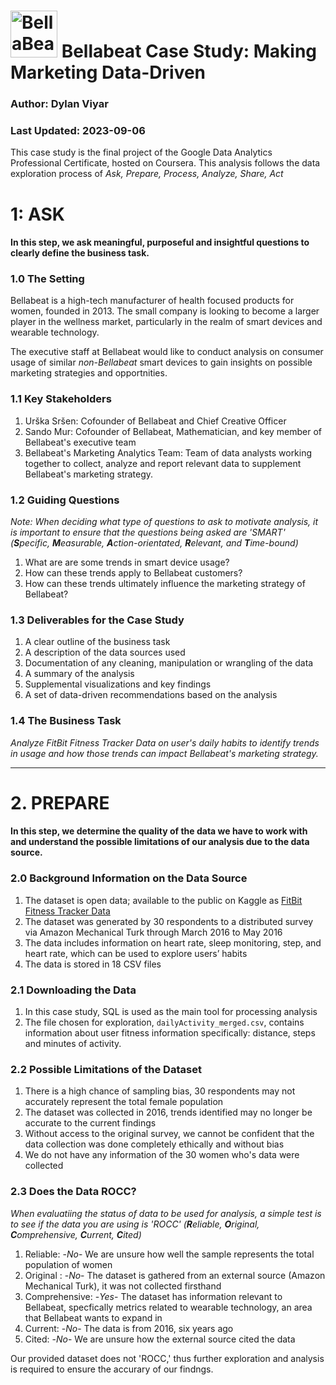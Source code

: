 
# <img src="https://github.com/dylanviyar/Google-Analytics-Case-Study/assets/81194849/31b77307-1441-48d6-b089-3f4298a00545" alt="BellaBeat Logo" width="75">  Bellabeat Case Study: Making Marketing Data-Driven  
### Author: Dylan Viyar
### Last Updated: 2023-09-06




This case study is the final project of the Google Data Analytics Professional Certificate, hosted on Coursera. This analysis follows the data exploration process of *Ask, Prepare, Process, Analyze, Share, Act*


# 1: ASK

#### In this step, we ask meaningful, purposeful and insightful questions to clearly define the business task.

### 1.0 The Setting

Bellabeat is a high-tech manufacturer of health focused products for women, founded in 2013. The small company is looking to become a larger player in the wellness market, particularly in the realm of smart devices and wearable technology.

The executive staff at Bellabeat would like to conduct analysis on consumer usage of similar *non-Bellabeat* smart devices to gain insights on possible marketing strategies and opportnities.

### 1.1 Key Stakeholders

1. Urška Sršen: Cofounder of Bellabeat and Chief Creative Officer
2. Sando Mur: Cofounder of Bellabeat, Mathematician, and key member of Bellabeat's executive team
3. Bellabeat's Marketing Analytics Team: Team of data analysts working together to collect, analyze and report relevant data to supplement Bellabeat's marketing strategy.

### 1.2 Guiding Questions
*Note: When deciding what type of questions to ask to motivate analysis, it is important to ensure that the questions being asked are 'SMART' (**S**pecific, **M**easurable, **A**ction-orientated, **R**elevant, and **T**ime-bound)*

1. What are are some trends in smart device usage?
2. How can these trends apply to Bellabeat customers?
3. How can these trends ultimately influence the marketing strategy of Bellabeat?

### 1.3 Deliverables for the Case Study

1. A clear outline of the business task
2. A description of the data sources used
3. Documentation of any cleaning, manipulation or wrangling of the data
4. A summary of the analysis
5. Supplemental visualizations and key findings
6. A set of data-driven recommendations based on the analysis

### 1.4 The Business Task 

*Analyze FitBit Fitness Tracker Data on user's daily habits to identify trends in usage and how those trends can impact Bellabeat's marketing strategy.*

---

# 2. PREPARE

#### In this step, we determine the quality of the data we have to work with and understand the possible limitations of our analysis due to the data source.

### 2.0 Background Information on the Data Source

1. The dataset is open data; available to the public on Kaggle as  [FitBit Fitness Tracker Data](https://www.kaggle.com/datasets/arashnic/fitbit)
2. The dataset was generated by 30 respondents to a distributed survey via Amazon Mechanical Turk through March 2016 to May 2016
3. The data includes information on heart rate, sleep monitoring, step, and heart rate, which can be used to explore users’ habits
4. The data is stored in 18 CSV files

### 2.1 Downloading the Data

1. In this case study, SQL is used as the main tool for processing analysis
2. The file chosen for exploration, `dailyActivity_merged.csv`, contains information about user fitness information specifically: distance, steps and minutes of activity.

### 2.2 Possible Limitations of the Dataset

1. There is a high chance of sampling bias, 30 respondents may not accurately represent the total female population
2. The dataset was collected in 2016, trends identified may no longer be accurate to the current findings
3. Without access to the original survey, we cannot be confident that the data collection was done completely ethically and without bias
4. We do not have any information of the 30 women who's data were collected

### 2.3 Does the Data ROCC? 
*When evaluatiing the status of data to be used for analysis, a simple test is to see if the data you are using is 'ROCC' (**R**eliable, **O**riginal, **C**omprehensive, **C**urrent, **C**ited)*

1. Reliable: -*No*- We are unsure how well the sample represents the total population of women
2. Original : -*No*- The dataset is gathered from an external source (Amazon Mechanical Turk), it was not collected firsthand
3. Comprehensive: -*Yes*- The dataset has information relevant to Bellabeat, specfically metrics related to wearable technology, an area that Bellabeat wants to expand in
4. Current: -*No*- The data is from 2016, six years ago
5. Cited: -*No*- We are unsure how the external source cited the data

Our provided dataset does not 'ROCC,' thus further exploration and analysis is required to ensure the accurary of our findngs.




